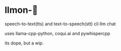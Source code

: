 # llmon-:pie:

speech-to-text(tts) and text-to-speech(stt) cli llm chat


uses llama-cpp-python, coqui.ai and pywhispercpp

its dope, but a wip.

